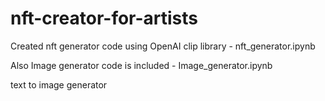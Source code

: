# nft-creator-for-artists


Created nft generator code using OpenAI clip library - nft_generator.ipynb

Also Image generator code is included - Image_generator.ipynb

text to image generator 
